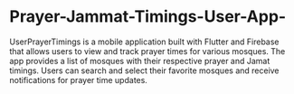 # Prayer-Jammat-Timings-User-App-
UserPrayerTimings is a mobile application built with Flutter and Firebase that allows users to view and track prayer times for various mosques. The app provides a list of mosques with their respective prayer and Jamat timings. Users can search and select their favorite mosques and receive notifications for prayer time updates. 
